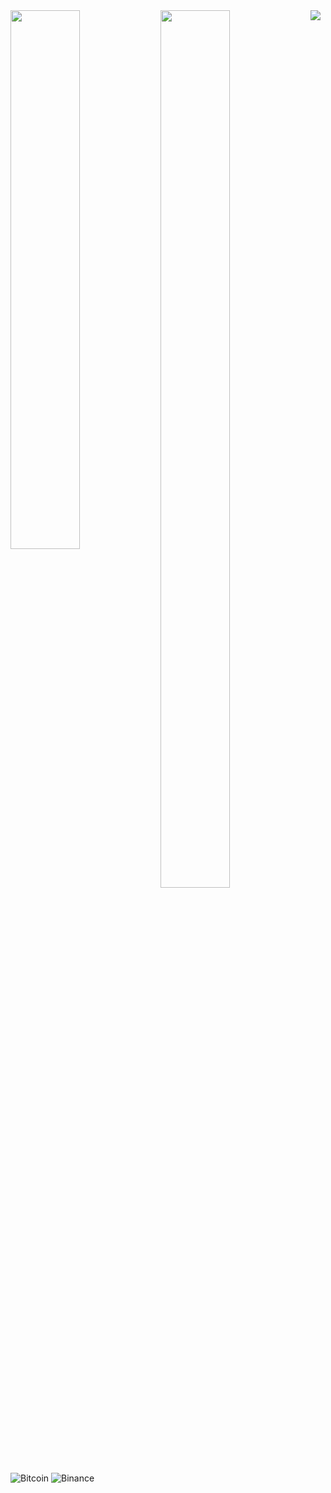 <img align="left"  width="47%" src="https://github-readme-stats.vercel.app/api?username=Shiron9586&show_icons=true&theme=onedark" />

<img align="left"  width="47%" height="60%" src="https://github-readme-stats.vercel.app/api/top-langs/?username=Shiron9586&langs_count=8" />

<img align="left" src="https://img.shields.io/badge/c-%2300599C.svg?style=for-the-badge&logo=c&logoColor=white" />




![Bitcoin](https://img.shields.io/badge/Bitcoin-000?style=for-the-badge&logo=bitcoin&logoColor=white)
![Binance](https://img.shields.io/badge/Binance-FCD535?style=for-the-badge&logo=binance&logoColor=white)

